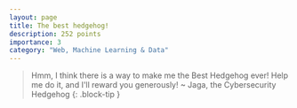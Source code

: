 ```yaml
---
layout: page
title: The best hedgehog!
description: 252 points
importance: 3
category: "Web, Machine Learning & Data"
---
```


> Hmm, I think there is a way to make me the Best Hedgehog ever! Help me do it, and I'll reward you generously! ~ Jaga, the Cybersecurity Hedgehog
{: .block-tip }
